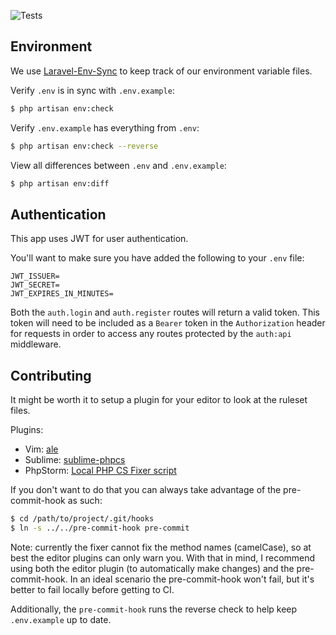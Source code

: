 ![Tests](https://github.com/tampabaylaravel/meetup/workflows/Tests/badge.svg)

## Environment
We use [Laravel-Env-Sync](https://github.com/JulienTant/Laravel-Env-Sync) to
keep track of our environment variable files.

Verify `.env` is in sync with `.env.example`:

```sh
$ php artisan env:check
```

Verify `.env.example` has everything from `.env`:

```sh
$ php artisan env:check --reverse
```

View all differences between `.env` and `.env.example`:

```sh
$ php artisan env:diff
```

## Authentication
This app uses JWT for user authentication.

You'll want to make sure you have added the following to your `.env` file:
```
JWT_ISSUER=
JWT_SECRET=
JWT_EXPIRES_IN_MINUTES=
```

Both the `auth.login` and `auth.register` routes will return a valid token.  This token will need to be included as a `Bearer` token in the `Authorization` header for requests in order to access any routes protected by the `auth:api` middleware.

## Contributing
It might be worth it to setup a plugin for your editor to look at the ruleset
files.

Plugins:
- Vim: [ale](https://github.com/dense-analysis/ale)
- Sublime: [sublime-phpcs](https://packagecontrol.io/packages/Phpcs)
- PhpStorm: [Local PHP CS Fixer script](https://www.jetbrains.com/help/phpstorm/using-php-cs-fixer.html#8bdfa345)

If you don't want to do that you can always take advantage of the
pre-commit-hook as such:

```sh
$ cd /path/to/project/.git/hooks
$ ln -s ../../pre-commit-hook pre-commit
```

Note: currently the fixer cannot fix the method names (camelCase), so at best
the editor plugins can only warn you. With that in mind, I recommend using both
the editor plugin (to automatically make changes) and the pre-commit-hook. In
an ideal scenario the pre-commit-hook won't fail, but it's better to fail
locally before getting to CI.

Additionally, the `pre-commit-hook` runs the reverse check to help keep
`.env.example` up to date.
